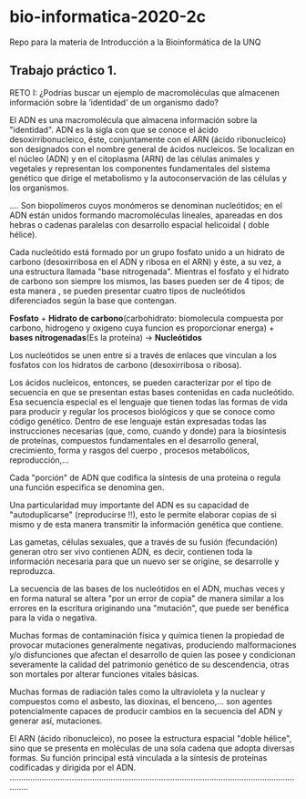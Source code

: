 # bio-informatica-2020-2c
Repo para la materia de Introducción a la Bioinformática de la UNQ

## Trabajo práctico 1. 

RETO I: ¿Podrías buscar un ejemplo de macromoléculas que almacenen información sobre la ‘identidad’ de un organismo dado?

El ADN es una macromolécula que almacena información sobre la "identidad".
ADN es la sigla con que se conoce el ácido desoxirribonucleico, éste, conjuntamente con el ARN (ácido ribonucleico) son designados con el nombre general de ácidos nucleicos. Se localizan en el núcleo (ADN) y en el citoplasma (ARN) de las células animales y vegetales y representan los componentes fundamentales del sistema genético que dirige el metabolismo y la autoconservación de las células y los organismos.

....
Son biopolímeros cuyos monómeros se denominan nucleótidos; en el ADN están unidos formando macromoléculas lineales, apareadas en dos hebras o cadenas paralelas con desarrollo espacial helicoidal ( doble hélice).

Cada nucleótido está formado por un grupo fosfato unido a un hidrato de carbono (desoxirribosa en el ADN y ribosa en el ARN) y éste, a su vez, a una estructura llamada "base nitrogenada". Mientras el fosfato y el hidrato de carbono son siempre los mismos, las bases pueden ser de 4 tipos; de esta manera , se pueden presentar cuatro tipos de nucleótidos diferenciados según la base que contengan.

**Fosfato** + **Hidrato de carbono**(carbohidrato: biomolecula compuesta por carbono, hidrogeno y oxigeno cuya funcion es proporcionar energa) + **bases nitrogenadas**(Es la proteína) -> **Nucleótidos**

Los nucleótidos se unen entre si a través de enlaces que vinculan a los fosfatos con los hidratos de carbono (desoxirribosa o ribosa).

Los ácidos nucleicos, entonces, se pueden caracterizar por el tipo de secuencia en que se presentan estas bases contenidas en cada nucleótido. Esa secuencia especial es el lenguaje que tienen todas las formas de vida para producir y regular los procesos biológicos y que se conoce como código genético. Dentro de ese lenguaje están expresadas todas las instrucciones necesarias (que, como, cuando y donde) para la biosíntesis de proteínas, compuestos fundamentales en el desarrollo general, crecimiento, forma y rasgos del cuerpo , procesos metabólicos, reproducción,...

Cada "porción" de ADN que codifica la síntesis de una proteína o regula una función especifica se denomina gen.

Una particularidad muy importante del ADN es su capacidad de "autoduplicarse" (reproducirse !!), esto le permite elaborar copias de si mismo y de esta manera transmitir la información genética que contiene.

Las gametas, células sexuales, que a través de su fusión (fecundación) generan otro ser vivo contienen ADN, es decir, contienen toda la información necesaria para que un nuevo ser se origine, se desarrolle y reproduzca.

	
La secuencia de las bases de los nucleótidos en el ADN, muchas veces y en forma natural se altera "por un error de copia" de manera similar a los errores en la escritura originando una "mutación", que puede ser benéfica para la vida o negativa.

 Muchas formas de contaminación física y química tienen la propiedad de provocar mutaciones generalmente negativas, produciendo malformaciones y/o disfunciones que afectan el desarrollo de quien las posee y condicionan severamente la calidad del patrimonio genético de su descendencia, otras son mortales por alterar funciones vitales básicas.

Muchas formas de radiación tales como la ultravioleta y la nuclear y compuestos como el asbesto, las dioxinas, el benceno,... son agentes potencialmente capaces de producir cambios en la secuencia del ADN y generar así, mutaciones.

El ARN (ácido ribonucleico), no posee la estructura espacial "doble hélice", sino que se presenta en moléculas de una sola cadena que adopta diversas formas. Su función principal está vinculada a la síntesis de proteínas codificadas y dirigida por el ADN.
....................................................................................................................................
